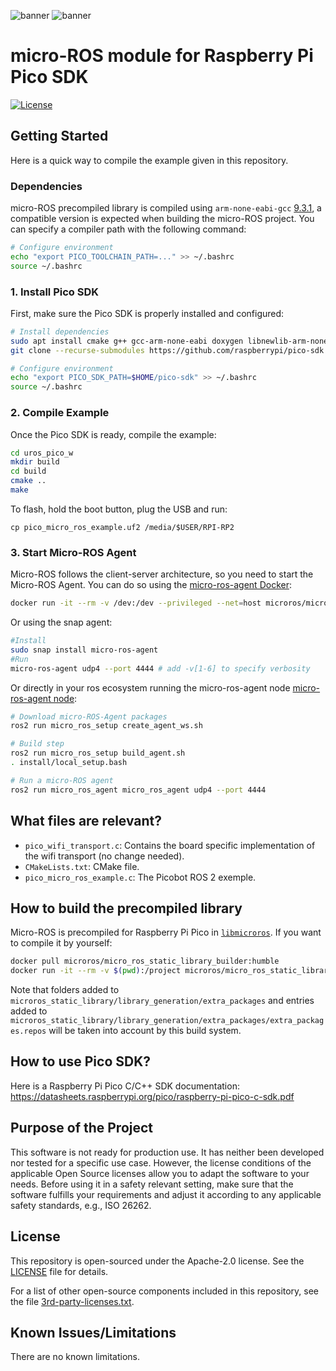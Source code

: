 ![banner](.images/banner-dark-theme.png#gh-dark-mode-only)
![banner](.images/banner-light-theme.png#gh-light-mode-only)

# micro-ROS module for Raspberry Pi Pico SDK

[![License](https://img.shields.io/badge/License-Apache%202.0-blue.svg)](https://opensource.org/licenses/Apache-2.0)

## Getting Started

Here is a quick way to compile the example given in this repository.

### Dependencies

micro-ROS precompiled library is compiled using `arm-none-eabi-gcc` [9.3.1](https://developer.arm.com/-/media/Files/downloads/gnu-rm/9-2020q2/gcc-arm-none-eabi-9-2020-q2-update-x86_64-linux.tar.bz2), a compatible version is expected when building the micro-ROS project.
You can specify a compiler path with the following command:

```bash
# Configure environment
echo "export PICO_TOOLCHAIN_PATH=..." >> ~/.bashrc
source ~/.bashrc
```

### 1. Install Pico SDK
First, make sure the Pico SDK is properly installed and configured:

```bash
# Install dependencies
sudo apt install cmake g++ gcc-arm-none-eabi doxygen libnewlib-arm-none-eabi git python3
git clone --recurse-submodules https://github.com/raspberrypi/pico-sdk.git $HOME/pico-sdk

# Configure environment
echo "export PICO_SDK_PATH=$HOME/pico-sdk" >> ~/.bashrc
source ~/.bashrc
```

### 2. Compile Example

Once the Pico SDK is ready, compile the example:

```bash
cd uros_pico_w
mkdir build
cd build
cmake ..
make
```

To flash, hold the boot button, plug the USB and run:
```
cp pico_micro_ros_example.uf2 /media/$USER/RPI-RP2
```

### 3. Start Micro-ROS Agent
Micro-ROS follows the client-server architecture, so you need to start the Micro-ROS Agent.
You can do so using the [micro-ros-agent Docker](https://hub.docker.com/r/microros/micro-ros-agent):
```bash
docker run -it --rm -v /dev:/dev --privileged --net=host microros/micro-ros-agent:humble upd4 --port 4444
```

Or using the snap agent:
```bash
#Install
sudo snap install micro-ros-agent
#Run
micro-ros-agent udp4 --port 4444 # add -v[1-6] to specify verbosity
```

Or directly in your ros ecosystem running the micro-ros-agent node [micro-ros-agent node](https://micro.ros.org/docs/tutorials/core/first_application_linux/):
```bash
# Download micro-ROS-Agent packages
ros2 run micro_ros_setup create_agent_ws.sh

# Build step
ros2 run micro_ros_setup build_agent.sh
. install/local_setup.bash

# Run a micro-ROS agent
ros2 run micro_ros_agent micro_ros_agent udp4 --port 4444
```

## What files are relevant?
- `pico_wifi_transport.c`: Contains the board specific implementation of the wifi transport (no change needed).
- `CMakeLists.txt`: CMake file.
- `pico_micro_ros_example.c`: The Picobot ROS 2 exemple.

## How to build the precompiled library

Micro-ROS is precompiled for Raspberry Pi Pico in [`libmicroros`](libmicroros).
If you want to compile it by yourself:

```bash
docker pull microros/micro_ros_static_library_builder:humble
docker run -it --rm -v $(pwd):/project microros/micro_ros_static_library_builder:humble
```

Note that folders added to `microros_static_library/library_generation/extra_packages` and entries added to `microros_static_library/library_generation/extra_packages/extra_packages.repos` will be taken into account by this build system.

## How to use Pico SDK?

Here is a Raspberry Pi Pico C/C++ SDK documentation:
https://datasheets.raspberrypi.org/pico/raspberry-pi-pico-c-sdk.pdf
## Purpose of the Project

This software is not ready for production use. It has neither been developed nor
tested for a specific use case. However, the license conditions of the
applicable Open Source licenses allow you to adapt the software to your needs.
Before using it in a safety relevant setting, make sure that the software
fulfills your requirements and adjust it according to any applicable safety
standards, e.g., ISO 26262.

## License

This repository is open-sourced under the Apache-2.0 license. See the [LICENSE](LICENSE) file for details.

For a list of other open-source components included in this repository,
see the file [3rd-party-licenses.txt](3rd-party-licenses.txt).

## Known Issues/Limitations

There are no known limitations.
